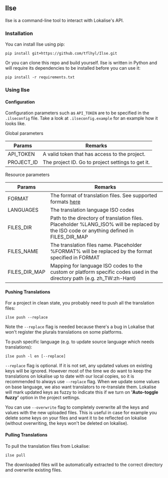 ## Ilse

Ilse is a command-line tool to interact with Lokalise's API.

### Installation

You can install Ilse using pip:

    pip install git+https://github.com/tflhyl/Ilse.git

Or you can clone this repo and build yourself. Ilse is written in Python 
and will require its dependencies to be installed
before you can use it:

    pip install -r requirements.txt

### Using Ilse

#### Configuration

Configuration parameters such as `API_TOKEN` are to be specified in the
`.ilseconfig` file. Take a look at `.ilseconfig.example` for an example
how it looks like.

Global parameters

| Params     | Remarks                                           |
| ---------- | ------------------------------------------------- |
| API_TOKEN  | A valid token that has access to the project.     |
| PROJECT_ID | The project ID. Go to project settings to get it. |

Resource parameters

| Params        | Remarks                                           |
| ------------- | ------------------------------------------------- |
| FORMAT        | The format of translation files. See supported formats [here](http://docs.lokali.se/en) |
| LANGUAGES     | The translation language ISO codes |
| FILES_DIR     | Path to the directory of translation files. Placeholder %LANG_ISO% will be replaced by the ISO code or anything defined in FILES_DIR_MAP |
| FILES_NAME    | The translation files name. Placeholder %FORMAT% will be replaced by the format specified in FORMAT |
| FILES_DIR_MAP | Mapping for language ISO codes to the custom or platform specific codes used in the directory path (e.g. zh_TW:zh-Hant)|

#### Pushing Translations

For a project in clean state, you probably need to push all the translation files:

    ilse push --replace

Note the `--replace` flag is needed because there's a bug in Lokalise that won't register the plurals translations on some platforms.

To push specific language (e.g. to update source language which needs translations):

    ilse push -l en [--replace]

`--replace` flag is optional. If it is not set, any updated values on existing keys will be ignored. 
However most of the time we do want to keep the translations on lokalise up to date with our local copies, 
so it is recommended to always use `--replace` flag. When we update some values on base language, we also 
want translators to re-translate them. Lokalise will mark updated keys as fuzzy to indicate this if we turn 
on **'Auto-toggle fuzzy'** option in the project settings.

You can use `--overwrite` flag to completely overwrite all the keys and values with the new uploaded files.
This is useful in case for example you delete some keys on your files and want it to be reflected on lokalise 
(without overwriting, the keys won't be deleted on lokalise).

#### Pulling Translations

To pull the translation files from Lokalise:

    ilse pull

The downloaded files will be automatically extracted to the correct directory and overwrite existing files. 

